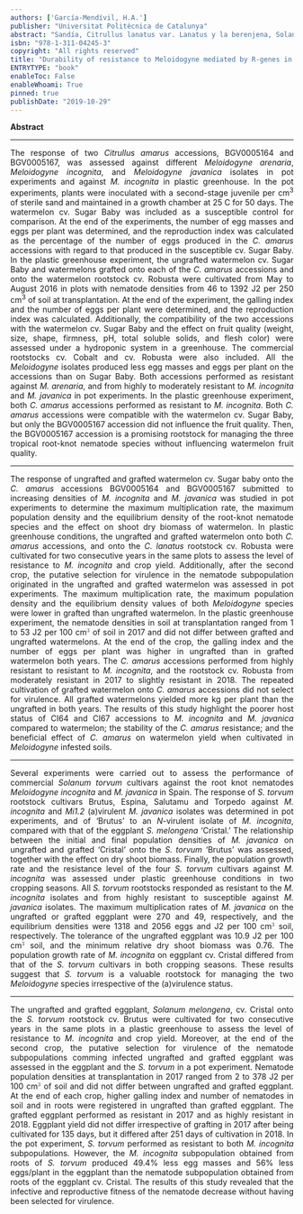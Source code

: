 ```yaml
---
authors: ['García-Mendívil, H.A.']
publisher: "Universitat Politècnica de Catalunya"
abstract: "Sandía, Citrullus lanatus var. Lanatus y la berenjena, Solanum melongena, son dos cultivos comúnmente injertados en portainjertos resistentes para controlar las enfermedades transmitidas por el suelo. Sin embargo, actualmente no hay portainjertos disponibles comercialmente resistentes a Meloidogyne para cultivos de cucurbitáceas, y también una estrecha diversidad para cultivos frutales solanáceos. El objetivo principal de esta tesis fue determinar la durabilidad de la resistencia a Meloidogyne de Citrullus amarus y Solanum torvum como posibles portainjertos para sandía y berenjena, respectivamente. La respuesta de dos accesiones de C. amarus, BGV0005164 (CI64) y BGV0005167 (CI67), y de los cultivares de portainjertos de S. torvum cv. Brutus (TB), Espina, Salutamu y Torpedo contra aislados de Meloidogyne de España, incluyendo algunos de M. javanica (MJAV) (a)virulentos al gen 1.2 (a), y un aislado de M. incognita (MINC) virulento al gen N, se evaluó en experimentos de maceta, y contra MINC en experimentos de invernadero de plástico. La sandía cv. Sugar baby (SB) y la berenjena cv. Cristal (MC) se incluyeron como control. La tasa de crecimiento de la población y el nivel de resistencia de los cuatro cultivares de S. torvum contra el MINC se evaluaron en condiciones de invernadero de plástico en dos temporadas de cultivo. SB sin injertar e injertado en accesiones de CI, se sometieron a densidades crecientes de MJAV y MINC, y MC en TB de MJAV, para determinar los parámetros dinámicos de población y la productividad en experimentos en macetas. En condiciones de invernadero de plástico, SB sin injertar e injertada en ambas accesiones de CI y MC en TB se cultivaron durante dos años consecutivos en las mismas parcelas para evaluar el nivel de resistencia al MINC y el rendimiento del cultivo. Después del segundo cultivo, la posible selección de virulencia en la subpoblación de nematodos originada en las plantas no injertadas e injertadas se evaluó en experimentos en macetas. Ambas accesiones de C. amarus fueron resistentes a M. arenaria, y desde altamente a moderadamente resistentes a MINC y MJAV en experimentos con macetas. En el experimento del invernadero de plástico, ambas accesiones se desempeñaron como resistentes a MINC. La tasa máxima de multiplicación (a), la densidad de población máxima (M) y los valores de densidad de equilibrio (E) de ambas especies de Meloidogyne fueron menores en sandía injertada que en no injertada. En el experimento de invernadero, el índice de agallas (GI) y el número de huevos por planta fue mayor en plantas no injertadas que en injertadas en ambos años. Las accesiones CI se comportaron desde altamente resistente a resistente a MINC y tuvieron mayor producción que las no injertadas en ambos años. Dos cultivos consecutivos de sandía injertada no seleccionaron virulencia pero tuvieron un costo de aptitud infecciosa y reproductiva en el nematodo. Todos los portainjertos de S. torvum respondieron como resistentes a MINC y desde altamente resistentes a susceptibles contra MJAV. La tasa de crecimiento de la población de MINC en berenjenas no injertadas fue mayor que la de la injertada en ambas temporadas de cultivo. Los valores de a y E de MJAV fueron menores en la berenjena injertada que en no injertada. La berenjena injertada fue tolerante al rango de densidades de nematodos evaluado pero la no injertada no. En el experimento de invernadero, el GI y la densidad de nematodos en el suelo y en raíces fueron mayores en las plantas no injertadas que en las injertadas en ambos años. La berenjena injertada se desempeñó como resistente en 2017 y altamente resistente en 2018. El rendimiento de la berenjena no difirió independientemente del injerto cuando se cultivó durante 4.5 meses, pero sí cuando se cultivó durante 8.3 meses..."
isbn: "978-1-311-04245-3"
copyright: "All rights reserved"
title: "Durability of resistance to Meloidogyne mediated by R-genes in solanaceous and cucurbitaceous crops"
ENTRYTYPE: "book"
enableToc: False
enableWhoami: True
pinned: true
publishDate: "2019-10-29"
---
```

<style>
body {
text-align: justify}
</style>

<p><strong>Abstract</strong></p>
<hr />
<p>The response of two <em>Citrullus amarus</em> accessions, BGV0005164 and BGV0005167, was assessed against different <em>Meloidogyne arenaria</em>, <em>Meloidogyne incognita</em>, and <em>Meloidogyne javanica</em> isolates in pot experiments and against <em>M. incognita</em> in plastic greenhouse. In the pot experiments, plants were inoculated with a second-stage juvenile per cm<sup>3</sup> of sterile sand and maintained in a growth chamber at 25 C for 50 days. The watermelon cv. Sugar Baby was included as a susceptible control for comparison. At the end of the experiments, the number of egg masses and eggs per plant was determined, and the reproduction index was calculated as the percentage of the number of eggs produced in the <em>C. amarus</em> accessions with regard to that produced in the susceptible cv. Sugar Baby. In the plastic greenhouse experiment, the ungrafted watermelon cv. Sugar Baby and watermelons grafted onto each of the <em>C. amarus</em> accessions and onto the watermelon rootstock cv. Robusta were cultivated from May to August 2016 in plots with nematode densities from 46 to 1392 J2 per 250 cm<sup>3</sup> of soil at transplantation. At the end of the experiment, the galling index and the number of eggs per plant were determined, and the reproduction index was calculated. Additionally, the compatibility of the two accessions with the watermelon cv. Sugar Baby and the effect on fruit quality (weight, size, shape, firmness, pH, total soluble solids, and flesh color) were assessed under a hydroponic system in a greenhouse. The commercial rootstocks cv. Cobalt and cv. Robusta were also included. All the <em>Meloidogyne</em> isolates produced less egg masses and eggs per plant on the accessions than on Sugar Baby. Both accessions performed as resistant against <em>M. arenaria</em>, and from highly to moderately resistant to <em>M. incognita</em> and <em>M. javanica</em> in pot experiments. In the plastic greenhouse experiment, both <em>C. amarus</em> accessions performed as resistant to <em>M. incognita</em>. Both <em>C. amarus</em> accessions were compatible with the watermelon cv. Sugar Baby, but only the BGV0005167 accession did not influence the fruit quality. Then, the BGV0005167 accession is a promising rootstock for managing the three tropical root-knot nematode species without influencing watermelon fruit quality.</p>
<hr />
<p>The response of ungrafted and grafted watermelon cv. Sugar baby onto the <em>C. amarus</em> accessions BGV0005164 and BGV0005167 submitted to increasing densities of <em>M. incognita</em> and <em>M. javanica</em> was studied in pot experiments to determine the maximum multiplication rate, the maximum population density and the equilibrium density of the root-knot nematode species and the effect on shoot dry biomass of watermelon. In plastic greenhouse conditions, the ungrafted and grafted watermelon onto both <em>C. amarus</em> accessions, and onto the <em>C. lanatus</em> rootstock cv. Robusta were cultivated for two consecutive years in the same plots to assess the level of resistance to <em>M. incognita</em> and crop yield. Additionally, after the second crop, the putative selection for virulence in the nematode subpopulation originated in the ungrafted and grafted watermelon was assessed in pot experiments. The maximum multiplication rate, the maximum population density and the equilibrium density values of both <em>Meloidogyne</em> species were lower in grafted than ungrafted watermelon. In the plastic greenhouse experiment, the nematode densities in soil at transplantation ranged from 1 to 53 J2 per 100 cm<math display="inline" xmlns="http://www.w3.org/1998/Math/MathML"><semantics><msup><mi></mi><mn>3</mn></msup><annotation encoding="application/x-tex">^{3}</annotation></semantics></math> of soil in 2017 and did not differ between grafted and ungrafted watermelons. At the end of the crop, the galling index and the number of eggs per plant was higher in ungrafted than in grafted watermelon both years. The <em>C. amarus</em> accessions performed from highly resistant to resistant to <em>M. incognita</em>, and the rootstock cv. Robusta from moderately resistant in 2017 to slightly resistant in 2018. The repeated cultivation of grafted watermelon onto <em>C. amarus</em> accessions did not select for virulence. All grafted watermelons yielded more kg per plant than the ungrafted in both years. The results of this study highlight the poorer host status of CI64 and CI67 accessions to <em>M. incognita</em> and <em>M. javanica</em> compared to watermelon; the stability of the <em>C. amarus</em> resistance; and the beneficial effect of <em>C. amarus</em> on watermelon yield when cultivated in <em>Meloidogyne</em> infested soils.</p>
<hr />
<p>Several experiments were carried out to assess the performance of commercial <em>Solanum torvum</em> cultivars against the root knot nematodes <em>Meloidogyne incognita</em> and <em>M. javanica</em> in Spain. The response of <em>S. torvum</em> rootstock cultivars Brutus, Espina, Salutamu and Torpedo against <em>M. incognita</em> and <em>Mi1.2</em> (a)virulent <em>M. javanica</em> isolates was determined in pot experiments, and of ‘Brutus’ to an <em>N</em>-virulent isolate of <em>M. incognita</em>, compared with that of the eggplant <em>S. melongena</em> ‘Cristal.’ The relationship between the initial and final population densities of <em>M. javanica</em> on ungrafted and grafted ‘Cristal’ onto the <em>S. torvum</em> ‘Brutus’ was assessed, together with the effect on dry shoot biomass. Finally, the population growth rate and the resistance level of the four <em>S. torvum</em> cultivars against <em>M. incognita</em> was assessed under plastic greenhouse conditions in two cropping seasons. All <em>S. torvum</em> rootstocks responded as resistant to the <em>M. incognita</em> isolates and from highly resistant to susceptible against <em>M. javanica</em> isolates. The maximum multiplication rates of <em>M. javanica</em> on the ungrafted or grafted eggplant were 270 and 49, respectively, and the equilibrium densities were 1318 and 2056 eggs and J2 per 100 cm<math display="inline" xmlns="http://www.w3.org/1998/Math/MathML"><semantics><msup><mi></mi><mn>3</mn></msup><annotation encoding="application/x-tex">^{3}</annotation></semantics></math> soil, respectively. The tolerance of the ungrafted eggplant was 10.9 J2 per 100 cm<math display="inline" xmlns="http://www.w3.org/1998/Math/MathML"><semantics><msup><mi></mi><mn>3</mn></msup><annotation encoding="application/x-tex">^{3}</annotation></semantics></math> soil, and the minimum relative dry shoot biomass was 0.76. The population growth rate of <em>M. incognita</em> on eggplant cv. Cristal differed from that of the <em>S. torvum</em> cultivars in both cropping seasons. These results suggest that <em>S. torvum</em> is a valuable rootstock for managing the two <em>Meloidogyne</em> species irrespective of the (a)virulence status.</p>
<hr />
<p>The ungrafted and grafted eggplant, <em>Solanum melongena</em>, cv. Cristal onto the <em>S. torvum</em> rootstock cv. Brutus were cultivated for two consecutive years in the same plots in a plastic greenhouse to assess the level of resistance to <em>M. incognita</em> and crop yield. Moreover, at the end of the second crop, the putative selection for virulence of the nematode subpopulations comming infected ungrafted and grafted eggplant was assessed in the eggplant and the <em>S. torvum</em> in a pot experiment. Nematode population densities at transplantation in 2017 ranged from 2 to 378 J2 per 100 cm<math display="inline" xmlns="http://www.w3.org/1998/Math/MathML"><semantics><msup><mi></mi><mn>3</mn></msup><annotation encoding="application/x-tex">^{3}</annotation></semantics></math> of soil and did not differ between ungrafted and grafted eggplant. At the end of each crop, higher galling index and number of nematodes in soil and in roots were registered in ungrafted than grafted eggplant. The grafted eggplant performed as resistant in 2017 and as highly resistant in 2018. Eggplant yield did not differ irrespective of grafting in 2017 after being cultivated for 135 days, but it differed after 251 days of cultivation in 2018. In the pot experiment, <em>S. torvum</em> performed as resistant to both <em>M. incognita</em> subpopulations. However, the <em>M. incognita</em> subpopulation obtained from roots of <em>S. torvum</em> produced 49.4% less egg masses and 56% less eggs/plant in the eggplant than the nematode subpopulation obtained from roots of the eggplant cv. Cristal. The results of this study revealed that the infective and reproductive fitness of the nematode decrease without having been selected for virulence.</p>
